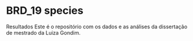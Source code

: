 # BRD_19 species
Resultados
Este é o repositório com os dados e as análises da dissertação de mestrado da Luiza Gondim. 
